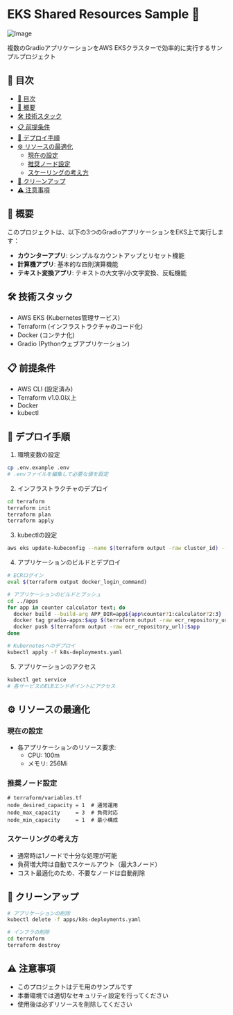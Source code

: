 # EKS Shared Resources Sample 🚀

![Image](https://github.com/user-attachments/assets/3585a45e-f7cd-43a2-b9b4-1c4fb57d5ca0)

複数のGradioアプリケーションをAWS EKSクラスターで効率的に実行するサンプルプロジェクト

## 📑 目次
- [📑 目次](#-目次)
- [📱 概要](#-概要)
- [🛠️ 技術スタック](#️-技術スタック)
- [📋 前提条件](#-前提条件)
- [🚀 デプロイ手順](#-デプロイ手順)
- [⚙️ リソースの最適化](#️-リソースの最適化)
  - [現在の設定](#現在の設定)
  - [推奨ノード設定](#推奨ノード設定)
  - [スケーリングの考え方](#スケーリングの考え方)
- [🧹 クリーンアップ](#-クリーンアップ)
- [⚠️ 注意事項](#️-注意事項)

## 📱 概要

このプロジェクトは、以下の3つのGradioアプリケーションをEKS上で実行します：

- **カウンターアプリ**: シンプルなカウントアップとリセット機能
- **計算機アプリ**: 基本的な四則演算機能
- **テキスト変換アプリ**: テキストの大文字/小文字変換、反転機能

## 🛠️ 技術スタック

- AWS EKS (Kubernetes管理サービス)
- Terraform (インフラストラクチャのコード化)
- Docker (コンテナ化)
- Gradio (Pythonウェブアプリケーション)

## 📋 前提条件

- AWS CLI (設定済み)
- Terraform v1.0.0以上
- Docker
- kubectl

## 🚀 デプロイ手順

1. 環境変数の設定
```bash
cp .env.example .env
# .envファイルを編集して必要な値を設定
```

2. インフラストラクチャのデプロイ
```bash
cd terraform
terraform init
terraform plan
terraform apply
```

3. kubectlの設定
```bash
aws eks update-kubeconfig --name $(terraform output -raw cluster_id) --region $(terraform output -raw region)
```

4. アプリケーションのビルドとデプロイ
```bash
# ECRログイン
eval $(terraform output docker_login_command)

# アプリケーションのビルドとプッシュ
cd ../apps
for app in counter calculator text; do
  docker build --build-arg APP_DIR=app${app%counter?1:calculator?2:3} -t gradio-apps:$app .
  docker tag gradio-apps:$app $(terraform output -raw ecr_repository_url):$app
  docker push $(terraform output -raw ecr_repository_url):$app
done

# Kubernetesへのデプロイ
kubectl apply -f k8s-deployments.yaml
```

5. アプリケーションのアクセス
```bash
kubectl get service
# 各サービスのELBエンドポイントにアクセス
```

## ⚙️ リソースの最適化

### 現在の設定

- 各アプリケーションのリソース要求:
  - CPU: 100m
  - メモリ: 256Mi

### 推奨ノード設定

```hcl
# terraform/variables.tf
node_desired_capacity = 1  # 通常運用
node_max_capacity     = 3  # 負荷対応
node_min_capacity     = 1  # 最小構成
```

### スケーリングの考え方

- 通常時は1ノードで十分な処理が可能
- 負荷増大時は自動でスケールアウト（最大3ノード）
- コスト最適化のため、不要なノードは自動削除

## 🧹 クリーンアップ

```bash
# アプリケーションの削除
kubectl delete -f apps/k8s-deployments.yaml

# インフラの削除
cd terraform
terraform destroy
```

## ⚠️ 注意事項

- このプロジェクトはデモ用のサンプルです
- 本番環境では適切なセキュリティ設定を行ってください
- 使用後は必ずリソースを削除してください
